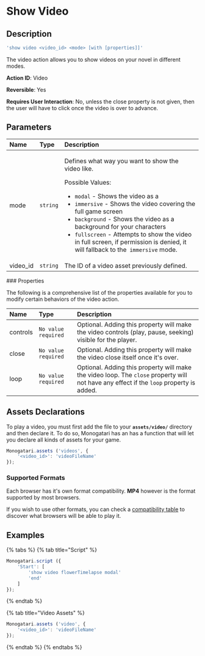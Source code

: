# Show Video

## Description

```javascript
'show video <video_id> <mode> [with [properties]]'
```

The video action allows you to show videos on your novel in different modes.

**Action ID**: Video

**Reversible**: Yes

**Requires User Interaction**: No, unless the close property is not given, then the user will have to click once the video is over to advance.

## Parameters

<table>
  <thead>
    <tr>
      <th style="text-align:left">Name</th>
      <th style="text-align:left">Type</th>
      <th style="text-align:left">Description</th>
    </tr>
  </thead>
  <tbody>
    <tr>
      <td style="text-align:left">mode</td>
      <td style="text-align:left"><code>string</code>
      </td>
      <td style="text-align:left">
        <p>Defines what way you want to show the video like.</p>
        <p></p>
        <p>Possible Values:</p>
        <ul>
          <li><code>modal</code> - Shows the video as a</li>
          <li><code>immersive</code> - Shows the video covering the full game screen</li>
          <li><code>background</code> - Shows the video as a background for your characters</li>
          <li><code>fullscreen</code> - Attempts to show the video in full screen, if
            permission is denied, it will fallback to the<code> immersive</code> mode.</li>
        </ul>
      </td>
    </tr>
    <tr>
      <td style="text-align:left">video_id</td>
      <td style="text-align:left"><code>string</code>
      </td>
      <td style="text-align:left">The ID of a video asset previously defined.</td>
    </tr>
  </tbody>
</table>### Properties

The following is a comprehensive list of the properties available for you to modify certain behaviors of the video action.

| Name | Type | Description |
| :--- | :--- | :--- |
| controls | `No value required` | Optional. Adding this property will make the video controls \(play, pause, seeking\) visible for the player.  |
| close | `No value required` | Optional. Adding this property will make the video close itself once it's over. |
| loop | `No value required` | Optional. Adding this property will make the video loop. The `close` property will not have any effect if the `loop` property is added. |

## Assets Declarations

To play a video, you must first add the file to your **`assets/video/`** directory and then declare it. To do so, Monogatari has an  has a function that will let you declare all kinds of assets for your game.

```javascript
Monogatari.assets ('videos', {
    '<video_id>': 'videoFileName'
});
```

### Supported Formats

Each browser has it's own format compatibility. **MP4** however is the format supported by most browsers. 

If you wish to use other formats, you can check a [compatibility table](https://developer.mozilla.org/en-US/docs/Web/HTML/Supported_media_formats#Browser_compatibility) to discover what browsers will be able to play it.

## Examples

{% tabs %}
{% tab title="Script" %}
```javascript
Monogatari.script ({
    'Start': [
        'show video flowerTimelapse modal'
        'end'
    ]
});
```
{% endtab %}

{% tab title="Video Assets" %}
```javascript
Monogatari.assets ('video', {
    '<video_id>': 'videoFileName'
});
```
{% endtab %}
{% endtabs %}

